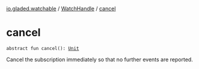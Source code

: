 [io.gladed.watchable](../index.md) / [WatchHandle](index.md) / [cancel](./cancel.md)

# cancel

`abstract fun cancel(): `[`Unit`](https://kotlinlang.org/api/latest/jvm/stdlib/kotlin/-unit/index.html)

Cancel the subscription immediately so that no further events are reported.

